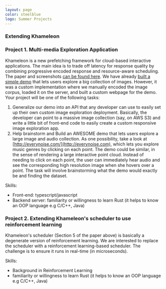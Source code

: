 ```yaml
---
layout: page
color: steelblue
logo: Summer Projects
---
```


### Extending Khameleon

### Project 1. Multi-media Exploration Application

Khameleon is a new prefetching framework for cloud-based interactive applications. The main idea is to trade off latency for response quality by combining progressive encoded response and resource-aware scheduling.    The paper and screenshots [can be found here](https://drive.google.com/file/d/1753VKeIz_uVHnHFd1VxsGbSD5r2XgM0e/view).
We have already [built a simple demo](https://drive.google.com/file/d/1UwXYxmWAMN9kOb4mdmQuH9EW194BsPOB/view) that lets users explore a big collection of images.  However, it was a custom implementation where we manually encoded the image corpus, loaded it on the server, and built a custom webpage for the demo.  Your project will be one of the following tasks:

1. Generalize our demo into an API that any developer can use to easily set up their own custom image exploration deployment.   Basically, the developer can point to a massive image collection (say, on AWS S3) and write a little bit of front-end code to easily create a custom responsive image exploration app.
2.  Help brainstorm and Build an AWESOME demo that lets users explore a large image and audio collection.  As one possibility, take a look at [http://everynoise.com/](http://everynoise.com), which lets you explore music genres by clicking on each point.  The demo could be similar, in the sense of rendering a large interactive point cloud.  Instead of needing to click on each point, the user can immediately hear audio and see the corresponding high resolution image when she hovers over a point.  The task will involve brainstorming what the demo would exactly be and finding the dataset.

Skills:

* Front-end: typescript/javascript 
* Backend server: familiarity or willingness to learn Rust  (it helps to know an OOP language e.g C/C++, Java)

### Project 2. Extending Khameleon's scheduler to use reinforcement learning

Khameleon's scheduler (Section 5 of the paper above) is basically a degenerate version of reinforcement learning.  We are interested to replace the scheduler with a reinforcement learning-based scheduler.  The challenge is to ensure it runs in real-time (in microseconds).


Skills:

* Background in Reinforcement Learning 
* familiarity or willingness to learn Rust  (it helps to know an OOP language e.g C/C++, Java)



